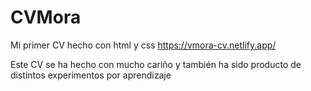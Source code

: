 # CVMora
Mi primer CV hecho con html y css https://vmora-cv.netlify.app/

Este CV se ha hecho con mucho cariño y también ha sido producto de distintos experimentos por aprendizaje
